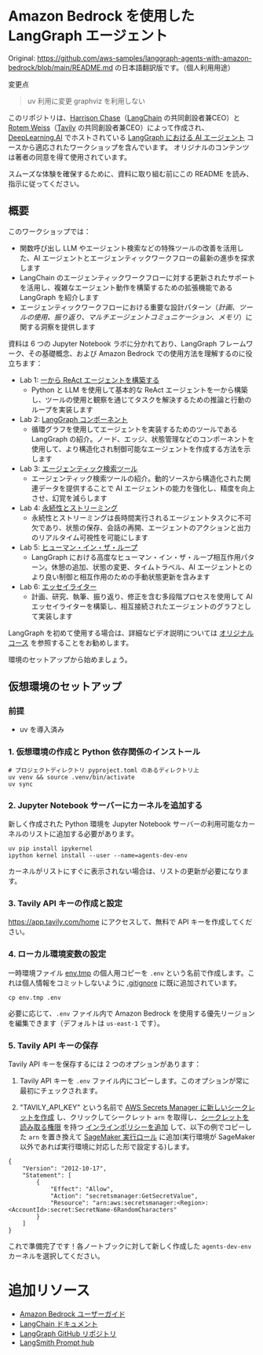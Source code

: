 # Amazon Bedrock を使用した LangGraph エージェント

Original: https://github.com/aws-samples/langgraph-agents-with-amazon-bedrock/blob/main/README.md の日本語翻訳版です。（個人利用用途）

変更点

> uv 利用に変更
> graphviz を利用しない

このリポジトリは、[Harrison Chase](https://www.linkedin.com/in/harrison-chase-961287118)（[LangChain](https://www.langchain.com/) の共同創設者兼CEO）と [Rotem Weiss](https://www.linkedin.com/in/rotem-weiss)（[Tavily](https://tavily.com/) の共同創設者兼CEO）によって作成され、[DeepLearning.AI](https://www.deeplearning.ai/) でホストされている [LangGraph における AI エージェント](https://www.deeplearning.ai/short-courses/ai-agents-in-langgraph/) コースから適応されたワークショップを含んでいます。
オリジナルのコンテンツは著者の同意を得て使用されています。

スムーズな体験を確保するために、資料に取り組む前にこの README を読み、指示に従ってください。

## 概要

このワークショップでは：
- 関数呼び出し LLM やエージェント検索などの特殊ツールの改善を活用した、AI エージェントとエージェンティックワークフローの最新の進歩を探求します
- LangChain のエージェンティックワークフローに対する更新されたサポートを活用し、複雑なエージェント動作を構築するための拡張機能である LangGraph を紹介します
- エージェンティックワークフローにおける重要な設計パターン（*計画、ツールの使用、振り返り、マルチエージェントコミュニケーション、メモリ*）に関する洞察を提供します

資料は 6 つの Jupyter Notebook ラボに分かれており、LangGraph フレームワーク、その基礎概念、および Amazon Bedrock での使用方法を理解するのに役立ちます：

- Lab 1: [一から ReAct エージェントを構築する](Lab_1/)
    - Python と LLM を使用して基本的な ReAct エージェントを一から構築し、ツールの使用と観察を通じてタスクを解決するための推論と行動のループを実装します
- Lab 2: [LangGraph コンポーネント](Lab_2/)
    - 循環グラフを使用してエージェントを実装するためのツールである LangGraph の紹介。ノード、エッジ、状態管理などのコンポーネントを使用して、より構造化され制御可能なエージェントを作成する方法を示します
- Lab 3: [エージェンティック検索ツール](Lab_3/)
    - エージェンティック検索ツールの紹介。動的ソースから構造化された関連データを提供することで AI エージェントの能力を強化し、精度を向上させ、幻覚を減らします
- Lab 4: [永続性とストリーミング](Lab_4/)
    - 永続性とストリーミングは長時間実行されるエージェントタスクに不可欠であり、状態の保存、会話の再開、エージェントのアクションと出力のリアルタイム可視性を可能にします
- Lab 5: [ヒューマン・イン・ザ・ループ](Lab_5/)
    - LangGraph における高度なヒューマン・イン・ザ・ループ相互作用パターン。休憩の追加、状態の変更、タイムトラベル、AI エージェントとのより良い制御と相互作用のための手動状態更新を含みます
- Lab 6: [エッセイライター](Lab_6/)
    - 計画、研究、執筆、振り返り、修正を含む多段階プロセスを使用して AI エッセイライターを構築し、相互接続されたエージェントのグラフとして実装します

LangGraph を初めて使用する場合は、詳細なビデオ説明については [オリジナルコース](https://www.deeplearning.ai/short-courses/ai-agents-in-langgraph/) を参照することをお勧めします。

環境のセットアップから始めましょう。

## 仮想環境のセットアップ

### 前提

- uv を導入済み

### 1. 仮想環境の作成と Python 依存関係のインストール

```
# プロジェクトディレクトリ pyproject.toml のあるディレクトリ上
uv venv && source .venv/bin/activate
uv sync
```

### 2. Jupyter Notebook サーバーにカーネルを追加する
新しく作成された Python 環境を Jupyter Notebook サーバーの利用可能なカーネルのリストに追加する必要があります。

```
uv pip install ipykernel
ipython kernel install --user --name=agents-dev-env
```
カーネルがリストにすぐに表示されない場合は、リストの更新が必要になります。

### 3. Tavily API キーの作成と設定

https://app.tavily.com/home にアクセスして、無料で API キーを作成してください。

### 4. ローカル環境変数の設定

一時環境ファイル [env.tmp](env.tmp) の個人用コピーを `.env` という名前で作成します。これは個人情報をコミットしないように [.gitignore](.gitignore) に既に追加されています。
```
cp env.tmp .env
```
必要に応じて、`.env` ファイル内で Amazon Bedrock を使用する優先リージョンを編集できます（デフォルトは `us-east-1` です）。

### 5. Tavily API キーの保存
Tavily API キーを保存するには 2 つのオプションがあります：

1. Tavily API キーを `.env` ファイル内にコピーします。このオプションが常に最初にチェックされます。

2. "TAVILY_API_KEY" という名前で [AWS Secrets Manager に新しいシークレットを作成](https://docs.aws.amazon.com/secretsmanager/latest/userguide/create_secret.html) し、クリックしてシークレット `arn` を取得し、[シークレットを読み取る権限](https://docs.aws.amazon.com/secretsmanager/latest/userguide/auth-and-access_examples.html#auth-and-access_examples_read) を持つ [インラインポリシーを追加](https://docs.aws.amazon.com/IAM/latest/UserGuide/access_policies_manage-attach-detach.html#add-policies-console) して、以下の例でコピーした `arn` を置き換えて [SageMaker 実行ロール](https://docs.aws.amazon.com/sagemaker/latest/dg/domain-user-profile-view-describe.html) に追加(実行環境が SageMaker 以外であれば実行環境に対応した形で設定する)します。
```
{
    "Version": "2012-10-17",
    "Statement": [
        {
            "Effect": "Allow",
            "Action": "secretsmanager:GetSecretValue",
            "Resource": "arn:aws:secretsmanager:<Region>:<AccountId>:secret:SecretName-6RandomCharacters"
        }
    ]
}
```

これで準備完了です！各ノートブックに対して新しく作成した `agents-dev-env` カーネルを選択してください。

# 追加リソース

- [Amazon Bedrock ユーザーガイド](https://docs.aws.amazon.com/bedrock/latest/userguide/what-is-bedrock.html)
- [LangChain ドキュメント](https://python.langchain.com/v0.2/docs/introduction/)
- [LangGraph GitHub リポジトリ](https://github.com/langchain-ai/langgraph)
- [LangSmith Prompt hub](https://smith.langchain.com/hub)
